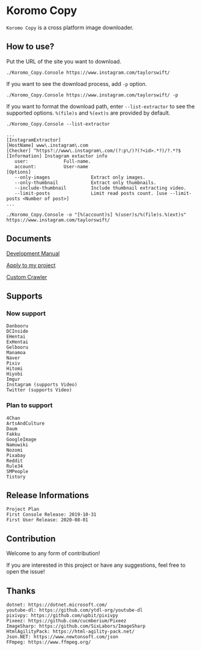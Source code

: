 # Koromo Copy

`Koromo Copy` is a cross platform image downloader.

## How to use?

Put the URL of the site you want to download.

```
./Koromo_Copy.Console https://www.instagram.com/taylorswift/
```

If you want to see the download process, add `-p` option.

```
./Koromo_Copy.Console https://www.instagram.com/taylorswift/ -p
```

If you want to format the download path, enter `--list-extractor` to see the supported options. 
`%(file)s` and `%(ext)s` are provided by default.

```
./Koromo_Copy.Console --list-extractor

...
[InstagramExtractor]
[HostName] www\.instagram\.com
[Checker] ^https?://www\.instagram\.com/(?:p\/)?(?<id>.*?)/?.*?$
[Information] Instagram extactor info
   user:             Full-name.
   account:          User-name
[Options]
   --only-images               Extract only images.
   --only-thumbnail            Extract only thumbnails.
   --include-thumbnail         Include thumbnail extracting video.
   --limit-posts               Limit read posts count. [use --limit-posts <Number of post>]
...

./Koromo_Copy.Console -o "[%(account)s] %(user)s/%(file)s.%(ext)s" https://www.instagram.com/taylorswift/
```

## Documents

[Development Manual](Document/Development.md)

[Apply to my project](Document/Embedding.md)

[Custom Crawler](Document/CustomCrawler.md)

## Supports

### Now support

```
Danbooru
DCInside
EHentai
ExHentai
Gelbooru
Manamoa
Naver
Pixiv
Hitomi
Hiyobi
Imgur
Instagram (supports Video)
Twitter (supports Video)
```

### Plan to support

```
4Chan
ArtsAndCulture
Daum
Fakku
GoogleImage
Namuwiki
Nozomi
Pixabay
Reddit
Rule34
SMPeople
Tistory
```

## Release Informations

```
Project Plan
First Console Release: 2019-10-31
First User Release: 2020-08-01
```

## Contribution

Welcome to any form of contribution!

If you are interested in this project or have any suggestions, feel free to open the issue!

## Thanks

```
dotnet: https://dotnet.microsoft.com/
youtube-dl: https://github.com/ytdl-org/youtube-dl
pixivpy: https://github.com/upbit/pixivpy
Pixeez: https://github.com/cucmberium/Pixeez
ImageSharp: https://github.com/SixLabors/ImageSharp
HtmlAgilityPack: https://html-agility-pack.net/
Json.NET: https://www.newtonsoft.com/json
FFmpeg: https://www.ffmpeg.org/
```